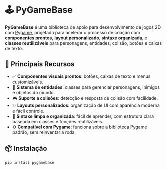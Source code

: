 # 🕹️ PyGameBase

**PyGameBase** é uma biblioteca de apoio para desenvolvimento de jogos 2D com [Pygame](https://www.pygame.org/), projetada para acelerar o processo de criação com **componentes prontos**, **layout personalizado**, **sintaxe organizada**, e **classes reutilizáveis** para personagens, entidades, colisão, botões e caixas de texto.

## 🚀 Principais Recursos

- ✅ **Componentes visuais prontos**: botões, caixas de texto e menus customizáveis.
- 🧱 **Sistema de entidades**: classes para gerenciar personagens, inimigos e objetos do mundo.
- 🎮 **Suporte a colisões**: detecção e resposta de colisão com facilidade.
- ✨ **Layouts personalizados**: organização de UI com aparência moderna e fácil controle.
- 🧠 **Sintaxe limpa e organizada**: fácil de aprender, com estrutura clara baseada em classes e funções reutilizáveis.
- ⚙️ **Compatível com Pygame**: funciona sobre a biblioteca Pygame padrão, sem reinventar a roda.

## 📦 Instalação

```bash
pip install pygamebase
